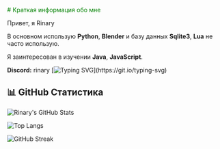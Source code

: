  <span style="color:green"># Краткая информация обо мне

Привет, я Rinary

В основном использую **Python**, **Blender** и базу данных **Sqlite3**, **Lua** не часто использую.

Я заинтересован в изучении **Java**, **JavaScript**.

**Discord:** rinary
</span>
[![Typing SVG](https://readme-typing-svg.demolab.com?font=Fira+Code&pause=1000&color=1FF73A&vCenter=true&width=435&lines=Hello+World!)](https://git.io/typing-svg)

## 📊 GitHub Статистика

![Rinary's GitHub Stats](https://github-readme-stats.vercel.app/api?username=Rinary1&show_icons=true&theme=radical)

![Top Langs](https://github-readme-stats.vercel.app/api/top-langs/?username=Rinary1&layout=compact&theme=radical)

![GitHub Streak](https://github-readme-streak-stats.herokuapp.com/?user=Rinary1&theme=radical)

